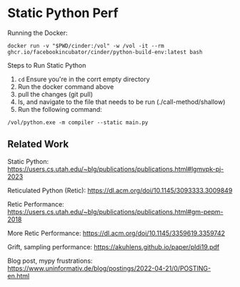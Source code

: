 # Static Python Perf


Running the Docker:

```
docker run -v "$PWD/cinder:/vol" -w /vol -it --rm ghcr.io/facebookincubator/cinder/python-build-env:latest bash
```
Steps to Run Static Python
1. `cd` Ensure you're in the corrt empty directory 
2. Run the docker command above
3. pull the changes (git pull)
4. ls, and navigate to the file that needs to be run (./call-method/shallow)
5. Run the following command:
```
/vol/python.exe -m compiler --static main.py
```



## Related Work

Static Python: <https://users.cs.utah.edu/~blg/publications/publications.html#lgmvpk-pj-2023>

Reticulated Python (Retic): <https://dl.acm.org/doi/10.1145/3093333.3009849>

Retic Performance: <https://users.cs.utah.edu/~blg/publications/publications.html#gm-pepm-2018>

More Retic Performance: <https://dl.acm.org/doi/10.1145/3359619.3359742>

Grift, sampling performance: <https://akuhlens.github.io/paper/pldi19.pdf>

Blog post, mypy frustrations: <https://www.uninformativ.de/blog/postings/2022-04-21/0/POSTING-en.html>

